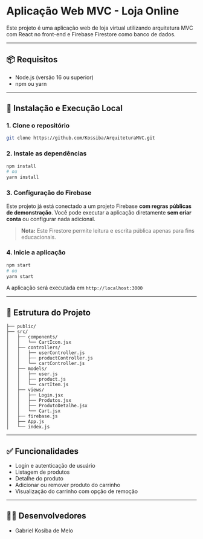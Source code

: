# Aplicação Web MVC - Loja Online

Este projeto é uma aplicação web de loja virtual utilizando arquitetura MVC com React no front-end e Firebase Firestore como banco de dados. 

---

## 📦 Requisitos

- Node.js (versão 16 ou superior)
- npm ou yarn

---

## 🚀 Instalação e Execução Local

### 1. Clone o repositório
```bash
git clone https://github.com/Kossiba/ArquiteturaMVC.git
```

### 2. Instale as dependências
```bash
npm install
# ou
yarn install
```

### 3. Configuração do Firebase
Este projeto já está conectado a um projeto Firebase **com regras públicas de demonstração**. 
Você pode executar a aplicação diretamente **sem criar conta** ou configurar nada adicional.

> **Nota:** Este Firestore permite leitura e escrita pública apenas para fins educacionais.

### 4. Inicie a aplicação
```bash
npm start
# ou
yarn start
```
A aplicação será executada em `http://localhost:3000`

---

## 🧱 Estrutura do Projeto

```
├── public/
├── src/
│   ├── components/
│   │   └── CartIcon.jsx
│   ├── controllers/
│   │   ├── userController.js
│   │   ├── productController.js
│   │   └── cartController.js
│   ├── models/
│   │   ├── user.js
│   │   ├── product.js
│   │   └── cartItem.js
│   ├── views/
│   │   ├── Login.jsx
│   │   ├── Produtos.jsx
│   │   ├── ProdutoDetalhe.jsx
│   │   └── Cart.jsx
│   ├── firebase.js
│   ├── App.js
│   └── index.js
```

---

## ✅ Funcionalidades

- Login e autenticação de usuário
- Listagem de produtos
- Detalhe do produto
- Adicionar ou remover produto do carrinho
- Visualização do carrinho com opção de remoção

---

## 👨‍💻 Desenvolvedores

- Gabriel Kosiba de Melo
